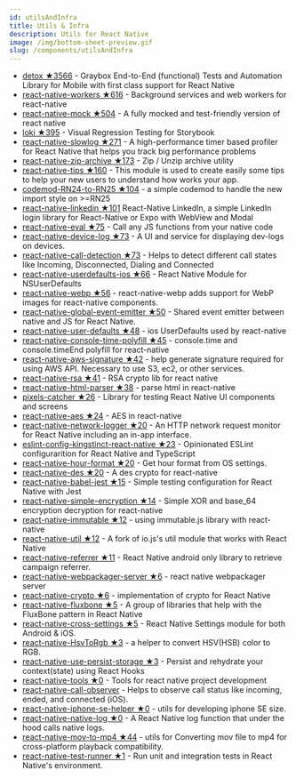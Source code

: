 ```yaml
---
id: utilsAndInfra
title: Utils & Infra
description: Utils for React Native
image: /img/bottom-sheet-preview.gif
slug: /components/utilsAndInfra
---
```


- [detox ★3566](https://github.com/wix/detox) - Graybox End-to-End (functional) Tests and Automation Library for Mobile with first class support for React Native
- [react-native-workers ★616](https://github.com/devfd/react-native-workers) - Background services and web workers for react-native
- [react-native-mock ★504](https://github.com/RealOrangeOne/react-native-mock) - A fully mocked and test-friendly version of react native
- [loki ★395](https://github.com/oblador/loki) - Visual Regression Testing for Storybook
- [react-native-slowlog ★271](https://github.com/jondot/react-native-slowlog) - A high-performance timer based profiler for React Native that helps you track big performance problems
- [react-native-zip-archive ★173](https://github.com/plrthink/react-native-zip-archive) - Zip / Unzip archive utility
- [react-native-tips ★160](https://github.com/frichti/react-native-tips) - This module is used to create easily some tips to help your new users to understand how works your app.
- [codemod-RN24-to-RN25 ★104](https://github.com/sibeliusseraphini/codemod-RN24-to-RN25) - a simple codemod to handle the new import style on >=RN25
- [react-native-linkedin ★101](https://github.com/xcarpentier/react-native-linkedin) React-Native LinkedIn, a simple LinkedIn login library for React-Native or Expo with WebView and Modal
- [react-native-eval ★75](https://github.com/artemyarulin/react-native-eval) - Call any JS functions from your native code
- [react-native-device-log ★73](https://github.com/olofd/react-native-device-log) - A UI and service for displaying dev-logs on devices.
- [react-native-call-detection ★73](https://github.com/priteshrnandgaonkar/react-native-call-detection) - Helps to detect different call states like Incoming, Disconnected, Dialing and Connected
- [react-native-userdefaults-ios ★66](https://github.com/dsibiski/react-native-userdefaults-ios) - React Native Module for NSUserDefaults
- [react-native-webp ★56](https://github.com/dbasedow/react-native-webp) - react-native-webp adds support for WebP images for react-native components.
- [react-native-global-event-emitter ★50](https://github.com/paramaggarwal/react-native-global-event-emitter) - Shared event emitter between native and JS for React Native.
- [react-native-user-defaults ★48](https://github.com/wwayne/react-native-user-defaults) - ios UserDefaults used by react-native
- [react-native-console-time-polyfill ★45](https://github.com/MaxGraey/react-native-console-time-polyfill) - console.time and console.timeEnd polyfill for react-native
- [react-native-aws-signature ★42](https://github.com/leimd/react-native-aws-signature) - help generate signature required for using AWS API. Necessary to use S3, ec2, or other services.
- [react-native-rsa ★41](https://github.com/z-hao-wang/react-native-rsa) - RSA crypto lib for react native
- [react-native-html-parser ★38](https://github.com/g6ling/react-native-html-parser) - parse html in react-native
- [pixels-catcher ★26](https://github.com/rumax/react-native-PixelsCatcher) - Library for testing React Native UI components and screens
- [react-native-aes ★24](https://github.com/mvayngrib/react-native-aes) - AES in react-native
- [react-native-network-logger ★20](https://github.com/alexbrazier/react-native-network-logger) - An HTTP network request monitor for React Native including an in-app interface.
- [eslint-config-kingstinct-react-native ★23](https://github.com/robertherber/eslint-config-kingstinct-react-native) - Opinionated ESLint configurarition for React Native and TypeScript
- [react-native-hour-format ★20](https://github.com/SoftwareMansion/react-native-hour-format) - Get hour format from OS settings.
- [react-native-des ★20](https://github.com/remobile/react-native-des) - A des crypto for react-native
- [react-native-babel-jest ★15](https://github.com/apentle/react-native-babel-jest) - Simple testing configuration for React Native with Jest
- [react-native-simple-encryption ★14](https://github.com/BhavanPatel/react-native-simple-encryption) - Simple XOR and base_64 encryption decryption for react-native
- [react-native-immutable ★12](https://github.com/thewei/react-native-immutable) - using immutable.js library with react-native
- [react-native-util ★12](https://github.com/exponentjs/react-native-util) - A fork of io.js's util module that works with React Native
- [react-native-referrer ★11](https://github.com/JeandeCampredon/react-native-referrer) - React Native android only library to retrieve campaign referrer.
- [react-native-webpackager-server ★6](https://github.com/changfuguo/react-native-webpackager-server) - react native webpackager server
- [react-native-crypto ★6](https://github.com/mvayngrib/react-native-crypto) - implementation of crypto for React Native
- [react-native-fluxbone ★5](https://github.com/jgable/react-native-fluxbone) - A group of libraries that help with the FluxBone pattern in React Native
- [react-native-cross-settings ★5](https://github.com/aMarCruz/react-native-cross-settings) - React Native Settings module for both Android & iOS.
- [react-native-HsvToRgb ★3](https://github.com/Copypeng/react-native-HsvToRgb) - a helper to convert HSV(HSB) color to RGB.
- [react-native-use-persist-storage ★3](https://github.com/visuallylab/react-native-use-persist-storage) - Persist and rehydrate your context(state) using React Hooks
- [react-native-tools ★0](https://github.com/kkennis/react-native-tools) - Tools for react native project development
- [react-native-call-observer](https://github.com/liamse/react-native-call-observer) - Helps to observe call status like incoming, ended, and connected (iOS).
- [react-native-iphone-se-helper ★0](https://github.com/heyman333/react-native-iphone-se-helper) - utils for developing iphone SE size.
- [react-native-native-log ★0](https://github.com/JessicaYeh/react-native-native-log) - A React Native log function that under the hood calls native logs.
- [react-native-mov-to-mp4 ★44](https://github.com/taltultc/react-native-mov-to-mp4) - utils for Converting mov file to mp4 for cross-platform playback compatibility.
- [react-native-test-runner ★1](https://github.com/acostalima/react-native-test-runner) - Run unit and integration tests in React Native's environment.
